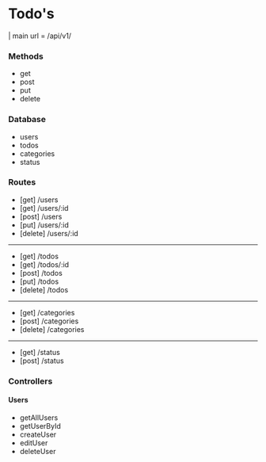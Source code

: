 # Todo's

| main url = /api/v1/


### Methods

- get
- post
- put
- delete

### Database

- users
- todos
- categories
- status

### Routes

- [get] /users
- [get] /users/:id
- [post] /users
- [put] /users/:id
- [delete] /users/:id

---

- [get] /todos
- [get] /todos/:id
- [post] /todos
- [put] /todos
- [delete] /todos

---

- [get] /categories
- [post] /categories
- [delete] /categories

---

- [get] /status
- [post] /status

### Controllers

#### Users

- getAllUsers
- getUserById
- createUser
- editUser
- deleteUser















